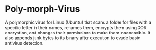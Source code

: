 # Poly-morph-Virus
A polymorphic virus for Linux (Ubuntu) that scans a folder for files with a specific letter in their names, renames them, encrypts them using XOR encryption, and changes their permissions to make them inaccessible. It also appends junk bytes to its binary after execution to evade basic antivirus detection. 
